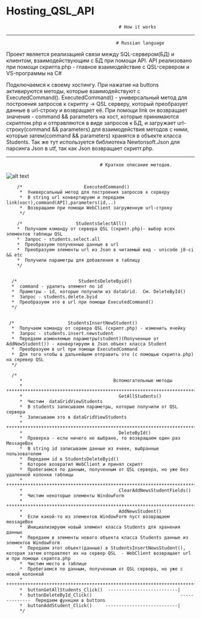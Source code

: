 
 # Hosting_QSL_API
                                              # How it works
**********************************************************************************************************************
                                             # Russian language
   Проект является реализацией связи между SQL-сервером(БД) и клиентом, взаимодействующим с БД при помощи API.
   API реализовано при помощи скрипта.php - главное взаимодействие с QSL-сервером и VS-программы на C#
   
Подключаемся к своему хостингу.
При нажатие на buttons активируются методы, которые взаимодействуют с ExecutedCommand().
ExecutedCommand() - универсальный метод для построения запросов к скрипту -> QSL серверу, который преобразует данные 
в url-строку и возвращает её.
При помощи link он возвращает значения - command && parameters на хост, которые принимаются скриптом.php и отправляются в виде запросов 
к БД, и загружает url-строку(command && parameters) для взаимодействия методов с ними, которые затем(command && parameters) хранятся в 
объекте класса Students.
Так же тут используется библиотека Newtonsoft.Json для парсинга Json в utf, так как Json возвращает скрипт.php.
***********************************************************************************************************************************
                                       # Краткое описание методов.
 ![alt text](https://cloud.githubusercontent.com/assets/24619416/25585534/c52b1c4c-2ea3-11e7-9a11-c59d3177e2c8.png)                                      
                                              
        /*                       ExecutedCommand()
         *  Универсальный метод для построения запросов к серверу 
         *  В string url конвертируем и передаем link(хост),command(API),parameters(id,..)
         *  Возвращаем при помощи WebClient загруженную url-строку
         */      
      
        /*                    StudentsSelectAll()
        *  Получаем команду от сервера QSL (скрипт.php)- выбор всех элементов таблицы QSL
        *  Запрос - students.select.all
        *  Преобразуем полученные данные в url 
        *  Преобразуем элементы url из Json в читаемый вид - unicode j8-ci && etc
        *  Получили параметры для добавления в таблицу
        */
        

      /*                       StudentsDeleteByid()
      *  command - удалить элемент по id 
      *  Праметры - id, которые получили из dataGrid.  Cм. DeleteById()
      *  Запрос - students.delete.byid
      *  Преобразуем это в url при помощи ExecutedCommand()
      */
        

     /*                    StudentsInsertNewStudent()
      *  Получаем команду от сервера QSL (скрипт.php) - изменить ячейку
      *  Запрос - students.insert.newstudent
      *  Передаем изменяемые параметры(student)(Полученные от AddNewStudent()) - конвертируем в Json объект класса Student
      *  Преобразуем в url при помощи ExecutedCommand
      *  Для того чтобы в дальнейшем отправить это (с помощью скрипта.php) на серевер QSL
      */
      
      /*
         *                                  Вспомогательные методы
         *  ***************************************************************************                                
         *                                    GetAllStudents()
         *  Чистим  dataGridViewStudents
         *  В students записываем параметры, которые получили от QSL сервера
         *  Записываем это в dataGridViewStudents
         *  ****************************************************************************
         *                                    DeleteById()
         *  Проверка - если ничего не выбрано, то возвращаем один раз MessageBox             
         *  В string id записываем данные из ячеек, выбранные пользователем      
         *  Передаем id в StudentsDeleteByid()
         *  Которое возвратил WebClient и принял скрипт
         *  Пробегаемся по данным, полученным от QSL сервера, но уже без удаленной колонки таблицы        
         *  ***************************************************************************************
         *                                    ClearAddNewsStudentFields()
         *  Чистим некоторые элементы WindowForm      
         *  *********************************************************************************         
         *                                    AddNewsStudent()
         *  Если какой-то из элементов WindowForm пуст возвращаем messageBox                            
         *  Инициализируем новый элемент класса Students для хранения данных                                    
         *  Передаем в элементы нового объекта класса Students данные из элементов WindowForm                           
         *  Передаем этот объект(данные) в StudentsInsertNewsStudent(), которая затем отправляет их на сервер QSL  - WebClient возвращает url и при помощи скрипта.php
         *  Чистим место в таблице
         *  Пробегаемся по данным, полученным от QSL сервера, но уже с новой колонкой       
         *  ********************************************************************************************
         *  buttonGetAllStudents_Click()  --------------------------|
         *  buttonDeleteById_Click()                                 --------------  Передаем функции в buttons
         *  buttonAddStudent_Click()     ---------------------------|                 
         */
        


